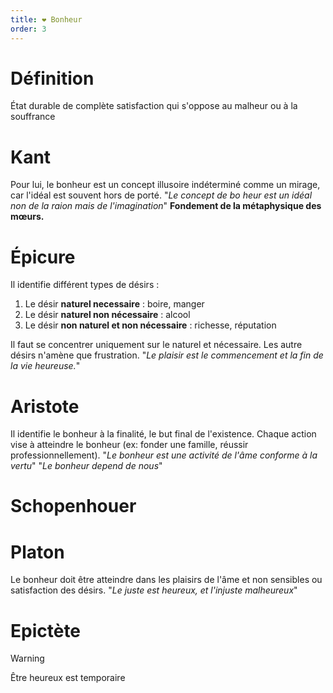 ```yaml
---
title: ❤️ Bonheur
order: 3
---
```

# Définition
État durable de complète satisfaction qui s'oppose au malheur ou à la souffrance

# Kant
Pour lui, le bonheur est un concept illusoire indéterminé comme un mirage, car l'idéal est souvent hors de porté.
"*Le concept de bo heur est un idéal non de la raion mais de l'imagination*"
**Fondement de la métaphysique des mœurs.**
# Épicure
Il identifie différent types de désirs :
1. Le désir **naturel necessaire** : boire, manger
2. Le désir **naturel non nécessaire** : alcool
3. Le désir **non naturel et non nécessaire** : richesse, réputation

Il faut se concentrer uniquement sur le naturel et nécessaire. Les autre désirs n'amène que frustration. 
"*Le plaisir est le commencement et la fin de la vie heureuse.*"
# Aristote
Il identifie le bonheur à la finalité, le but final de l'existence. Chaque action vise à atteindre le bonheur (ex: fonder une famille, réussir professionnellement). 
"*Le bonheur est une activité de l'âme conforme à la vertu*"
"*Le bonheur depend de nous*"
# Schopenhouer
# Platon
Le bonheur doit être atteindre dans les plaisirs de l'âme et non sensibles ou satisfaction des désirs.
"*Le juste est heureux, et l'injuste malheureux*"
# Epictète

> [!WARNING]
> Être heureux est temporaire